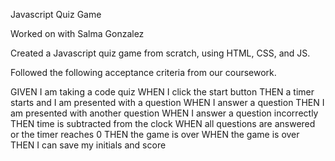 Javascript Quiz Game 

Worked on with Salma Gonzalez 

Created a Javascript quiz game from scratch, using HTML, CSS, and JS.  

Followed the following acceptance criteria from our coursework. 

GIVEN I am taking a code quiz
WHEN I click the start button
THEN a timer starts and I am presented with a question
WHEN I answer a question
THEN I am presented with another question
WHEN I answer a question incorrectly
THEN time is subtracted from the clock
WHEN all questions are answered or the timer reaches 0
THEN the game is over
WHEN the game is over
THEN I can save my initials and score

